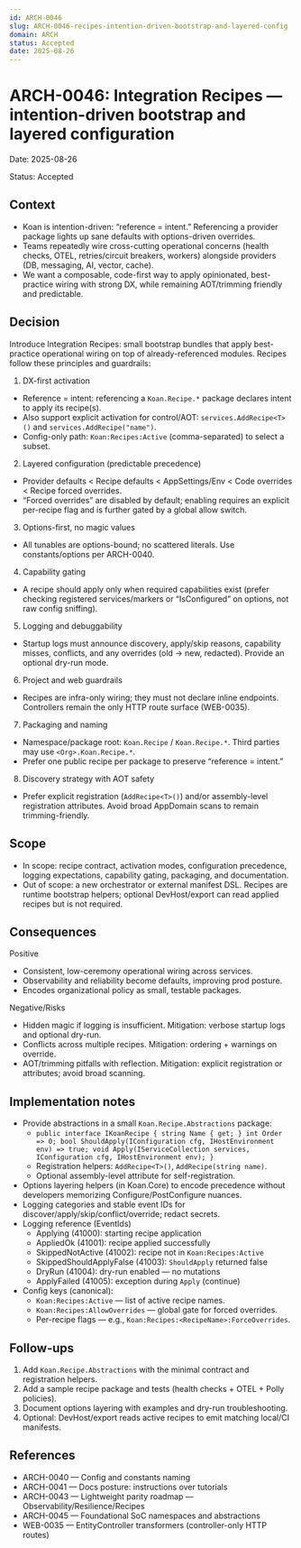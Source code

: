```yaml
---
id: ARCH-0046
slug: ARCH-0046-recipes-intention-driven-bootstrap-and-layered-config
domain: ARCH
status: Accepted
date: 2025-08-26
---
```


# ARCH-0046: Integration Recipes — intention-driven bootstrap and layered configuration

Date: 2025-08-26

Status: Accepted

## Context

- Koan is intention-driven: “reference = intent.” Referencing a provider package lights up sane defaults with options-driven overrides.
- Teams repeatedly wire cross-cutting operational concerns (health checks, OTEL, retries/circuit breakers, workers) alongside providers (DB, messaging, AI, vector, cache).
- We want a composable, code-first way to apply opinionated, best-practice wiring with strong DX, while remaining AOT/trimming friendly and predictable.

## Decision

Introduce Integration Recipes: small bootstrap bundles that apply best-practice operational wiring on top of already-referenced modules. Recipes follow these principles and guardrails:

1) DX-first activation
- Reference = intent: referencing a `Koan.Recipe.*` package declares intent to apply its recipe(s).
- Also support explicit activation for control/AOT: `services.AddRecipe<T>()` and `services.AddRecipe("name")`.
- Config-only path: `Koan:Recipes:Active` (comma-separated) to select a subset.

2) Layered configuration (predictable precedence)
- Provider defaults < Recipe defaults < AppSettings/Env < Code overrides < Recipe forced overrides.
- “Forced overrides” are disabled by default; enabling requires an explicit per-recipe flag and is further gated by a global allow switch.

3) Options-first, no magic values
- All tunables are options-bound; no scattered literals. Use constants/options per ARCH-0040.

4) Capability gating
- A recipe should apply only when required capabilities exist (prefer checking registered services/markers or “IsConfigured” on options, not raw config sniffing).

5) Logging and debuggability
- Startup logs must announce discovery, apply/skip reasons, capability misses, conflicts, and any overrides (old → new, redacted). Provide an optional dry-run mode.

6) Project and web guardrails
- Recipes are infra-only wiring; they must not declare inline endpoints. Controllers remain the only HTTP route surface (WEB-0035).

7) Packaging and naming
- Namespace/package root: `Koan.Recipe` / `Koan.Recipe.*`. Third parties may use `<Org>.Koan.Recipe.*`.
- Prefer one public recipe per package to preserve “reference = intent.”

8) Discovery strategy with AOT safety
- Prefer explicit registration (`AddRecipe<T>()`) and/or assembly-level registration attributes. Avoid broad AppDomain scans to remain trimming-friendly.

## Scope

- In scope: recipe contract, activation modes, configuration precedence, logging expectations, capability gating, packaging, and documentation.
- Out of scope: a new orchestrator or external manifest DSL. Recipes are runtime bootstrap helpers; optional DevHost/export can read applied recipes but is not required.

## Consequences

Positive
- Consistent, low-ceremony operational wiring across services.
- Observability and reliability become defaults, improving prod posture.
- Encodes organizational policy as small, testable packages.

Negative/Risks
- Hidden magic if logging is insufficient. Mitigation: verbose startup logs and optional dry-run.
- Conflicts across multiple recipes. Mitigation: ordering + warnings on override.
- AOT/trimming pitfalls with reflection. Mitigation: explicit registration or attributes; avoid broad scanning.

## Implementation notes

- Provide abstractions in a small `Koan.Recipe.Abstractions` package:
  - `public interface IKoanRecipe { string Name { get; } int Order => 0; bool ShouldApply(IConfiguration cfg, IHostEnvironment env) => true; void Apply(IServiceCollection services, IConfiguration cfg, IHostEnvironment env); }`
  - Registration helpers: `AddRecipe<T>()`, `AddRecipe(string name)`.
  - Optional assembly-level attribute for self-registration.
- Options layering helpers (in Koan.Core) to encode precedence without developers memorizing Configure/PostConfigure nuances.
- Logging categories and stable event IDs for discover/apply/skip/conflict/override; redact secrets.
- Logging reference (EventIds)
  - Applying (41000): starting recipe application
  - AppliedOk (41001): recipe applied successfully
  - SkippedNotActive (41002): recipe not in `Koan:Recipes:Active`
  - SkippedShouldApplyFalse (41003): `ShouldApply` returned false
  - DryRun (41004): dry-run enabled — no mutations
  - ApplyFailed (41005): exception during `Apply` (continue)
- Config keys (canonical):
  - `Koan:Recipes:Active` — list of active recipe names.
  - `Koan:Recipes:AllowOverrides` — global gate for forced overrides.
  - Per-recipe flags — e.g., `Koan:Recipes:<RecipeName>:ForceOverrides`.

## Follow-ups

1) Add `Koan.Recipe.Abstractions` with the minimal contract and registration helpers.
2) Add a sample recipe package and tests (health checks + OTEL + Polly policies).
3) Document options layering with examples and dry-run troubleshooting.
4) Optional: DevHost/export reads active recipes to emit matching local/CI manifests.

## References

- ARCH-0040 — Config and constants naming
- ARCH-0041 — Docs posture: instructions over tutorials
- ARCH-0043 — Lightweight parity roadmap — Observability/Resilience/Recipes
- ARCH-0045 — Foundational SoC namespaces and abstractions
- WEB-0035 — EntityController transformers (controller-only HTTP routes)
